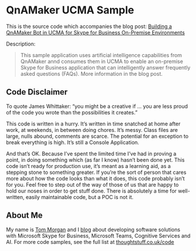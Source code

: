 # QnAMaker UCMA Sample

This is the source code which accompanies the blog post: [Building a QnAMaker Bot in UCMA for Skype for Business On-Premise Environments](https://blog.thoughtstuff.co.uk/2018/03/building-a-qnamaker-bot-in-ucma-for-skype-for-business-on-premise-environments/)

> 

Description:

> This sample application uses artificial intelligence capabilities from QnAMaker annd consumes them in UCMA to enable an on-premise Skype for Business application that can intelligently answer frequently asked questions (FAQs). More information in the blog post.

## Code Disclaimer

To quote James Whittaker: “you might be a creative if … you are less proud of the code you wrote than the possibilities it creates.”

This code is written in a hurry. It’s written in time snatched at home after work, at weekends, in between doing chores. It’s messy. Class files are large, nulls abound, comments are scarce. The potential for an exception to break everything is high. It’s still a Console Application.

And that’s OK. Because I’ve spent the limited time I’ve had in proving a point, in doing something which (as far I know) hasn’t been done yet. This code isn’t ready for production use, it’s meant as a learning aid, as a stepping stone to something greater. If you’re the sort of person that cares more about how the code looks than what it does, this code probably isn’t for you. Feel free to step out of the way of those of us that are happy to hold our noses in order to get stuff done. There is absolutely a time for well-written, easily maintainable code, but a POC is not it.

## About Me

My name is [Tom Morgan](http://thoughtstuff.co.uk) and I [blog](http://blog.thoughtstuff.co.uk) about developing software solutions with Microsoft Skype for Business, Microsoft Teams, Cognitive Services and AI. For more code samples, see the full list at [thoughtstuff.co.uk/code](http://thoughtstuff.co.uk/code)
